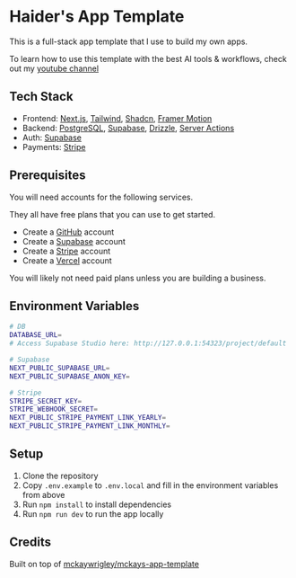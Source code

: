 # Haider's App Template

This is a full-stack app template that I use to build my own apps.

To learn how to use this template with the best AI tools & workflows, check out my [youtube channel](https://www.youtube.com/@haidershawl)

## Tech Stack

- Frontend: [Next.js](https://nextjs.org/docs), [Tailwind](https://tailwindcss.com/docs/guides/nextjs), [Shadcn](https://ui.shadcn.com/docs/installation), [Framer Motion](https://www.framer.com/motion/introduction/)
- Backend: [PostgreSQL](https://www.postgresql.org/about/), [Supabase](https://supabase.com/), [Drizzle](https://orm.drizzle.team/docs/get-started-postgresql), [Server Actions](https://nextjs.org/docs/app/building-your-application/data-fetching/server-actions-and-mutations)
- Auth: [Supabase](https://supabase.com/)
- Payments: [Stripe](https://stripe.com/)

## Prerequisites

You will need accounts for the following services.

They all have free plans that you can use to get started.

- Create a [GitHub](https://github.com/) account
- Create a [Supabase](https://supabase.com/) account
- Create a [Stripe](https://stripe.com/) account
- Create a [Vercel](https://vercel.com/) account

You will likely not need paid plans unless you are building a business.

## Environment Variables

```bash
# DB
DATABASE_URL=
# Access Supabase Studio here: http://127.0.0.1:54323/project/default

# Supabase
NEXT_PUBLIC_SUPABASE_URL=
NEXT_PUBLIC_SUPABASE_ANON_KEY=

# Stripe
STRIPE_SECRET_KEY=
STRIPE_WEBHOOK_SECRET=
NEXT_PUBLIC_STRIPE_PAYMENT_LINK_YEARLY=
NEXT_PUBLIC_STRIPE_PAYMENT_LINK_MONTHLY=
```

## Setup

1. Clone the repository
2. Copy `.env.example` to `.env.local` and fill in the environment variables from above
3. Run `npm install` to install dependencies
4. Run `npm run dev` to run the app locally

## Credits

Built on top of [mckaywrigley/mckays-app-template](https://github.com/mckaywrigley/mckays-app-template)
